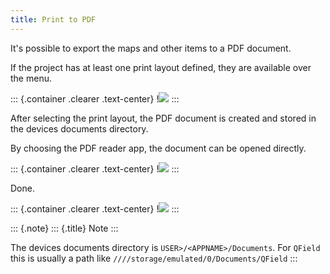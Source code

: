 ```yaml
---
title: Print to PDF
---
```


It\'s possible to export the maps and other items to a PDF document.

If the project has at least one print layout defined, they are available
over the menu.

::: {.container .clearer .text-center}
!![](../assets/images/print_menu.jpg)
:::

After selecting the print layout, the PDF document is created and stored
in the devices documents directory.

By choosing the PDF reader app, the document can be opened directly.

::: {.container .clearer .text-center}
!![](../assets/images/print_open.jpg)
:::

Done.

::: {.container .clearer .text-center}
!![](../assets/images/print_document.jpg)
:::

::: {.note}
::: {.title}
Note
:::

The devices documents directory is `USER>/<APPNAME>/Documents`. For
`QField` this is usually a path like
`////storage/emulated/0/Documents/QField`
:::
